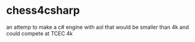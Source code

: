 # chess4csharp
an attemp to make a c# engine with aol that would be smaller than 4k and could compete at TCEC 4k

